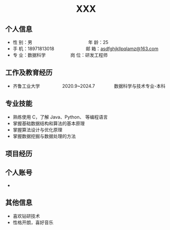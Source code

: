  <center>
     <h1>XXX</h1>
 </center>

## 个人信息 

* 性 别：男&emsp;&emsp;&emsp;&emsp;&emsp;&emsp;&emsp;&emsp;&emsp;&emsp;&emsp;&emsp;&ensp;年 龄：25  
* 手 机：18971813018 &emsp;&emsp;&emsp;&emsp;&emsp;&emsp;&ensp;  邮 箱：asdfghjkllpqlamz@163.com    
* 专 业：数据科学 &emsp;&emsp;&emsp;&emsp;&emsp; 岗 位：研发工程师

## 工作及教育经历
        
* 齐鲁工业大学&emsp;&emsp;&emsp;&emsp;&emsp;2020.9~2024.7&emsp;&emsp;&emsp;&emsp; 数据科学与技术专业-本科  

## 专业技能

* 熟练使用 C，了解 Java、Python、 等编程语言
* 掌握基础数据结构和算法的基本原理
* 掌握算法设计与优化原理
* 掌握数据挖掘与数据处理的方法

## 项目经历



## 个人账号 
* 

## 其他信息 
* 喜欢钻研技术 
* 性格开朗，喜好音乐 
